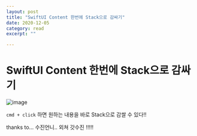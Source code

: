 ```yaml
---
layout: post
title: "SwiftUI Content 한번에 Stack으로 감싸기" 
date: 2020-12-05
category: read 
excerpt: ""

---
```


# SwiftUI Content 한번에 Stack으로 감싸기

![image](https://user-images.githubusercontent.com/28949235/101248081-214cc700-3760-11eb-9839-727b359d7179.png)

`cmd + click` 하면 원하는 내용을 바로 Stack으로 감쌀 수 있다!!

thanks to... 수진언니.. 외쳐 갓수진 !!!!!